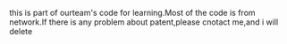 this is part of ourteam's code for learning.Most of the code is from network.If there is any problem about patent,please cnotact me,and i will delete
